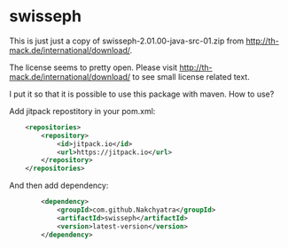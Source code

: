 # swisseph
This is just just a copy of swisseph-2.01.00-java-src-01.zip from http://th-mack.de/international/download/.

The license seems to pretty open. Please visit http://th-mack.de/international/download/ to see small license related text.

I put it so that it is possible to use this package with maven. 
How to use?

Add jitpack repostitory in your pom.xml:
```xml
	<repositories>
		<repository>
			<id>jitpack.io</id>
			<url>https://jitpack.io</url>
		</repository>
	</repositories>
```
And then add dependency:
```xml
		<dependency>
			<groupId>com.github.Nakchyatra</groupId>
			<artifactId>swisseph</artifactId>
			<version>latest-version</version>
		</dependency>
```
